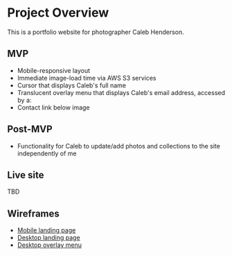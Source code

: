# Project Overview
This is a portfolio website for photographer Caleb Henderson. 

## MVP

- Mobile-responsive layout
- Immediate image-load time via AWS S3 services
- Cursor that displays Caleb's full name
- Translucent overlay menu that displays Caleb's email address, accessed by a:
- Contact link below image

## Post-MVP

- Functionality for Caleb to update/add photos and collections to the site independently of me


## Live site

TBD

## Wireframes

- [Mobile landing page](https://res.cloudinary.com/eloise/image/upload/v1573066206/caleb-henderson/mobile_wireframe.jpg)
- [Desktop landing page](https://res.cloudinary.com/eloise/image/upload/v1573066206/caleb-henderson/desktop_landing_wireframe.jpg)
- [Desktop overlay menu](https://res.cloudinary.com/eloise/image/upload/v1573066206/caleb-henderson/desktop_menu_wireframe.jpg)


